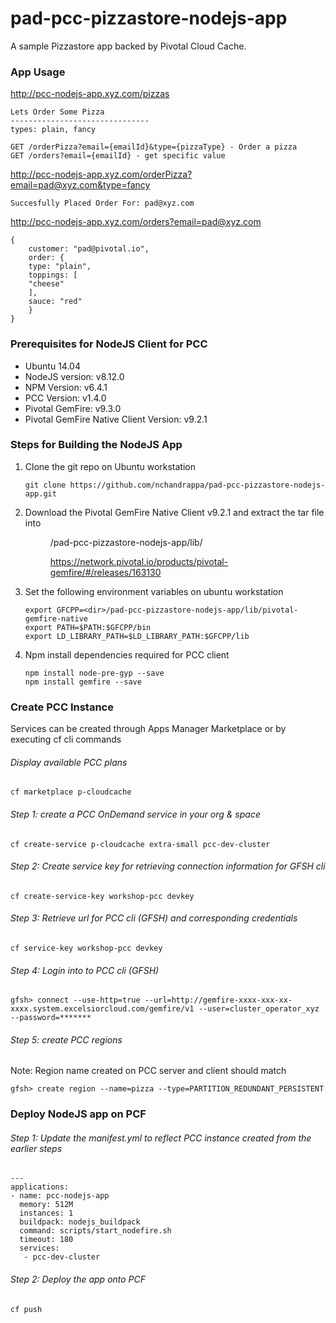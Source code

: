 # pad-pcc-pizzastore-nodejs-app

A sample Pizzastore app backed by Pivotal Cloud Cache.

### App Usage


http://pcc-nodejs-app.xyz.com/pizzas

```
Lets Order Some Pizza 
-------------------------------
types: plain, fancy

GET /orderPizza?email={emailId}&type={pizzaType} - Order a pizza 
GET /orders?email={emailId} - get specific value 

```

http://pcc-nodejs-app.xyz.com/orderPizza?email=pad@xyz.com&type=fancy

```
Succesfully Placed Order For: pad@xyz.com
```

http://pcc-nodejs-app.xyz.com/orders?email=pad@xyz.com

```
{
	customer: "pad@pivotal.io",
	order: {
	type: "plain",
	toppings: [
	"cheese"
	],
	sauce: "red"
	}
}
```

### Prerequisites for NodeJS Client for PCC

* Ubuntu 14.04
* NodeJS version: v8.12.0
* NPM Version:  v6.4.1
* PCC Version: v1.4.0
* Pivotal GemFire: v9.3.0
* Pivotal GemFire Native Client Version: v9.2.1

### Steps for Building the NodeJS App


1. Clone the git repo on Ubuntu workstation

	```
	git clone https://github.com/nchandrappa/pad-pcc-pizzastore-nodejs-app.git
	```

2. Download the Pivotal GemFire Native Client v9.2.1 and extract the tar file into <dir>/pad-pcc-pizzastore-nodejs-app/lib/ 
	
	https://network.pivotal.io/products/pivotal-gemfire/#/releases/163130
	

3. Set the following environment variables on ubuntu workstation 

	```
	export GFCPP=<dir>/pad-pcc-pizzastore-nodejs-app/lib/pivotal-gemfire-native
	export PATH=$PATH:$GFCPP/bin
	export LD_LIBRARY_PATH=$LD_LIBRARY_PATH:$GFCPP/lib
	```

4. Npm install dependencies required for PCC client

	```
	npm install node-pre-gyp --save
	npm install gemfire --save
	```

### Create PCC Instance
Services can be created through Apps Manager Marketplace or by executing cf cli commands

###### Display available PCC plans
	
```
cf marketplace p-cloudcache
```
	

###### Step 1: create a PCC OnDemand service in your org & space
	
```
cf create-service p-cloudcache extra-small pcc-dev-cluster
```
	

###### Step 2: Create service key for retrieving connection information for GFSH cli

```
cf create-service-key workshop-pcc devkey
```

###### Step 3: Retrieve url for PCC cli (GFSH) and corresponding credentials 

```
cf service-key workshop-pcc devkey
```

###### Step 4: Login into to PCC cli (GFSH)

```
gfsh> connect --use-http=true --url=http://gemfire-xxxx-xxx-xx-xxxx.system.excelsiorcloud.com/gemfire/v1 --user=cluster_operator_xyz --password=*******
```

###### Step 5: create PCC regions

Note: Region name created on PCC server and client should match

```
gfsh> create region --name=pizza --type=PARTITION_REDUNDANT_PERSISTENT
```

### Deploy NodeJS app on PCF

###### Step 1: Update the manifest.yml to reflect PCC instance created from the earlier steps

```
---
applications:
- name: pcc-nodejs-app
  memory: 512M
  instances: 1
  buildpack: nodejs_buildpack
  command: scripts/start_nodefire.sh
  timeout: 180
  services:
   - pcc-dev-cluster
```

###### Step 2: Deploy the app onto PCF

```
cf push
```

